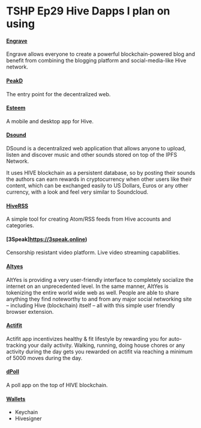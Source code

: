 # TSHP Ep29 Hive Dapps I plan on using
#### [Engrave](https://engrave.website)
Engrave allows everyone to create a powerful blockchain-powered blog and benefit from combining the blogging platform and social-media-like Hive network.
#### [PeakD](https://peakd.com)
The entry point for the decentralized web.
#### [Esteem](https://esteem.app)
A mobile and desktop app for Hive.
#### [Dsound](https://dsound.io)
DSound is a decentralized web application that allows anyone to upload, listen and discover music and other sounds stored on top of the IPFS Network.

It uses HIVE blockchain as a persistent database, so by posting their sounds the authors can earn rewards in cryptocurrency when other users like their content, which can be exchanged easily to US Dollars, Euros or any other currency, with a look and feel very similar to Soundcloud.
#### [HiveRSS](http://www.hiverss.com/)
A simple tool for creating Atom/RSS feeds from Hive accounts and categories.
#### [3Speak]https://3speak.online)
Censorship resistant video platform. Live video streaming capabilities.
#### [Altyes](https://www.fullalt.com)
AltYes is providing a very user-friendly interface to completely socialize the internet on an unprecedented level. In the same manner, AltYes is tokenizing the entire world wide web as well. People are able to share anything they find noteworthy to and from any major social networking site – including Hive (blockchain) itself – all with this simple user friendly browser extension.
#### [Actifit](https://actifit.io/)
Actifit app incentivizes healthy & fit lifestyle by rewarding you for auto-tracking your daily activity. Walking, running, doing house chores or any activity during the day gets you rewarded on actifit via reaching a minimum of 5000 moves during the day.
#### [dPoll](https://dpoll.io/)
A poll app on the top of HIVE blockchain.
#### [Wallets](https://hive.io/wallets/)
- Keychain
- Hivesigner

